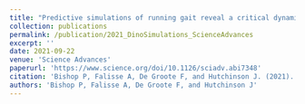 ```yaml
---
title: "Predictive simulations of running gait reveal a critical dynamic role for the tail in bipedal dinosaur locomotion"
collection: publications
permalink: /publication/2021_DinoSimulations_ScienceAdvances
excerpt: ''
date: 2021-09-22
venue: 'Science Advances'
paperurl: 'https://www.science.org/doi/10.1126/sciadv.abi7348'
citation: 'Bishop P, Falisse A, De Groote F, and Hutchinson J. (2021). "Predictive simulations of running gait reveal a critical dynamic role for the tail in bipedal dinosaur locomotion." <i>Sci. Adv.</i>. 7: eabi7348.'
authors: 'Bishop P, Falisse A, De Groote F, and Hutchinson J'
---
```

